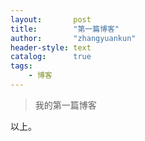 ```yaml
---
layout:       post
title:        "第一篇博客"
author:       "zhangyuankun"
header-style: text
catalog:      true
tags:
    - 博客
---
```


> 我的第一篇博客

以上。
